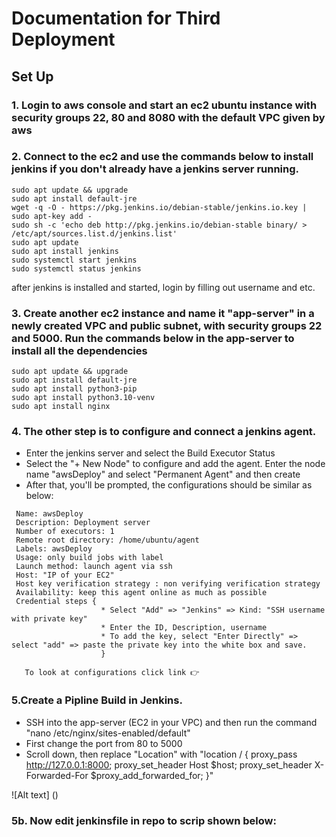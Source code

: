 # Documentation for Third Deployment 

## Set Up

### 1. Login to aws console and start an ec2 ubuntu instance with security groups 22, 80 and 8080 with the default VPC given by aws

### 2. Connect to the ec2 and use the commands below to install jenkins if you don't already have a jenkins server running.
```
sudo apt update && upgrade
sudo apt install default-jre
wget -q -O - https://pkg.jenkins.io/debian-stable/jenkins.io.key | sudo apt-key add -
sudo sh -c 'echo deb http://pkg.jenkins.io/debian-stable binary/ > /etc/apt/sources.list.d/jenkins.list'
sudo apt update
sudo apt install jenkins
sudo systemctl start jenkins
sudo systemctl status jenkins
```
after jenkins is installed and started, login by filling out username and etc.

### 3. Create another ec2 instance and name it "app-server" in a newly created VPC and public subnet, with security groups 22 and 5000. Run the commands below in the app-server to install all the dependencies
```
sudo apt update && upgrade
sudo apt install default-jre
sudo apt install python3-pip
sudo apt install python3.10-venv
sudo apt install nginx
```
### 4. The other step is to configure and connect a jenkins agent.

* Enter the jenkins server and select the Build Executor Status
* Select the "+ New Node" to configure and add the agent. Enter the node name "awsDeploy" and select "Permanent Agent" and then create 
* After that, you'll be prompted, the configurations should be similar as below: 
 ```
  Name: awsDeploy
  Description: Deployment server
  Number of executors: 1
  Remote root directory: /home/ubuntu/agent 
  Labels: awsDeploy
  Usage: only build jobs with label
  Launch method: launch agent via ssh
  Host: "IP of your EC2"
  Host key verification strategy : non verifying verification strategy
  Availability: keep this agent online as much as possible 
  Credential steps {
                     * Select "Add" => "Jenkins" => Kind: "SSH username with private key"
                     * Enter the ID, Description, username
                     * To add the key, select "Enter Directly" => select "add" => paste the private key into the white box and save.
                     }
                     
    To look at configurations click link 👉
  ```
  
### 5.Create a Pipline Build in Jenkins.

   * SSH into the app-server (EC2 in your VPC) and then run the command "nano /etc/nginx/sites-enabled/default"
   * First change the port from 80 to 5000
   * Scroll down, then replace "Location" with 
   "location / { proxy_pass http://127.0.0.1:8000;
                 proxy_set_header Host $host;
                 proxy_set_header X- Forwarded-For $proxy_add_forwarded_for;
                  }"
                   
 ![Alt text] ()
                   
### 5b. Now edit jenkinsfile in repo to scrip shown below:
  
